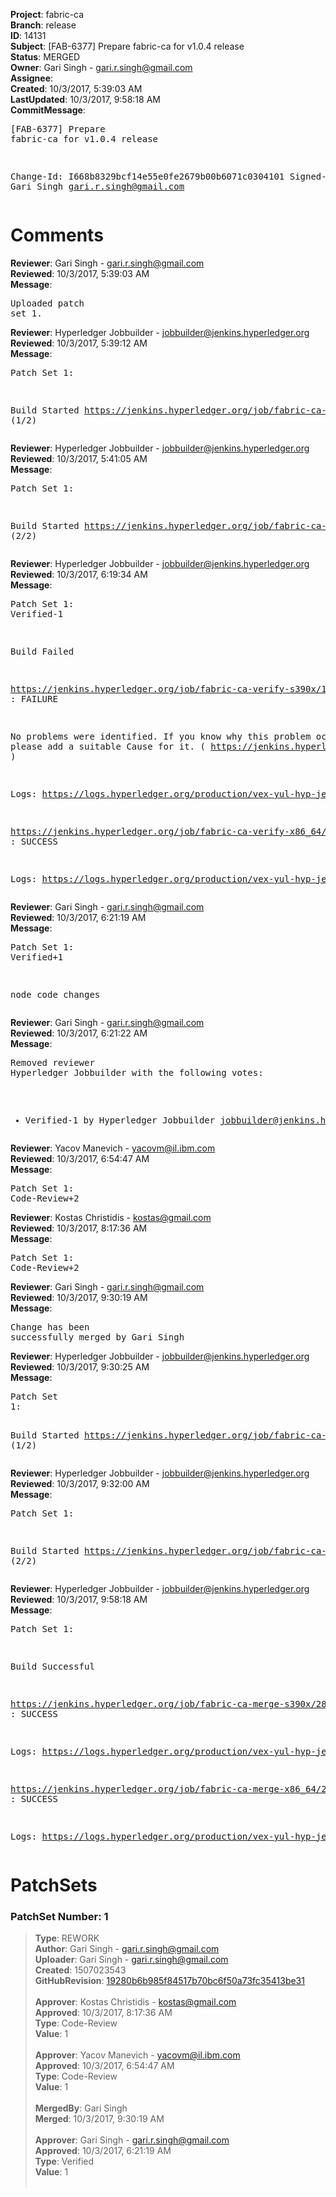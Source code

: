 <strong>Project</strong>: fabric-ca<br><strong>Branch</strong>: release<br><strong>ID</strong>: 14131<br><strong>Subject</strong>: [FAB-6377] Prepare fabric-ca for v1.0.4 release<br><strong>Status</strong>: MERGED<br><strong>Owner</strong>: Gari Singh - gari.r.singh@gmail.com<br><strong>Assignee</strong>:<br><strong>Created</strong>: 10/3/2017, 5:39:03 AM<br><strong>LastUpdated</strong>: 10/3/2017, 9:58:18 AM<br><strong>CommitMessage</strong>:<br><pre>[FAB-6377] Prepare fabric-ca for v1.0.4 release

Change-Id: I668b8329bcf14e55e0fe2679b00b6071c0304101
Signed-off-by: Gari Singh <gari.r.singh@gmail.com>
</pre><h1>Comments</h1><strong>Reviewer</strong>: Gari Singh - gari.r.singh@gmail.com<br><strong>Reviewed</strong>: 10/3/2017, 5:39:03 AM<br><strong>Message</strong>: <pre>Uploaded patch set 1.</pre><strong>Reviewer</strong>: Hyperledger Jobbuilder - jobbuilder@jenkins.hyperledger.org<br><strong>Reviewed</strong>: 10/3/2017, 5:39:12 AM<br><strong>Message</strong>: <pre>Patch Set 1:

Build Started https://jenkins.hyperledger.org/job/fabric-ca-verify-s390x/1944/ (1/2)</pre><strong>Reviewer</strong>: Hyperledger Jobbuilder - jobbuilder@jenkins.hyperledger.org<br><strong>Reviewed</strong>: 10/3/2017, 5:41:05 AM<br><strong>Message</strong>: <pre>Patch Set 1:

Build Started https://jenkins.hyperledger.org/job/fabric-ca-verify-x86_64/1936/ (2/2)</pre><strong>Reviewer</strong>: Hyperledger Jobbuilder - jobbuilder@jenkins.hyperledger.org<br><strong>Reviewed</strong>: 10/3/2017, 6:19:34 AM<br><strong>Message</strong>: <pre>Patch Set 1: Verified-1

Build Failed 

https://jenkins.hyperledger.org/job/fabric-ca-verify-s390x/1944/ : FAILURE

No problems were identified. If you know why this problem occurred, please add a suitable Cause for it. ( https://jenkins.hyperledger.org/job/fabric-ca-verify-s390x/1944/ )

Logs: https://logs.hyperledger.org/production/vex-yul-hyp-jenkins-1/fabric-ca-verify-s390x/1944

https://jenkins.hyperledger.org/job/fabric-ca-verify-x86_64/1936/ : SUCCESS

Logs: https://logs.hyperledger.org/production/vex-yul-hyp-jenkins-1/fabric-ca-verify-x86_64/1936</pre><strong>Reviewer</strong>: Gari Singh - gari.r.singh@gmail.com<br><strong>Reviewed</strong>: 10/3/2017, 6:21:19 AM<br><strong>Message</strong>: <pre>Patch Set 1: Verified+1

node code changes</pre><strong>Reviewer</strong>: Gari Singh - gari.r.singh@gmail.com<br><strong>Reviewed</strong>: 10/3/2017, 6:21:22 AM<br><strong>Message</strong>: <pre>Removed reviewer Hyperledger Jobbuilder with the following votes:

* Verified-1 by Hyperledger Jobbuilder <jobbuilder@jenkins.hyperledger.org>
</pre><strong>Reviewer</strong>: Yacov Manevich - yacovm@il.ibm.com<br><strong>Reviewed</strong>: 10/3/2017, 6:54:47 AM<br><strong>Message</strong>: <pre>Patch Set 1: Code-Review+2</pre><strong>Reviewer</strong>: Kostas Christidis - kostas@gmail.com<br><strong>Reviewed</strong>: 10/3/2017, 8:17:36 AM<br><strong>Message</strong>: <pre>Patch Set 1: Code-Review+2</pre><strong>Reviewer</strong>: Gari Singh - gari.r.singh@gmail.com<br><strong>Reviewed</strong>: 10/3/2017, 9:30:19 AM<br><strong>Message</strong>: <pre>Change has been successfully merged by Gari Singh</pre><strong>Reviewer</strong>: Hyperledger Jobbuilder - jobbuilder@jenkins.hyperledger.org<br><strong>Reviewed</strong>: 10/3/2017, 9:30:25 AM<br><strong>Message</strong>: <pre>Patch Set 1:

Build Started https://jenkins.hyperledger.org/job/fabric-ca-merge-s390x/286/ (1/2)</pre><strong>Reviewer</strong>: Hyperledger Jobbuilder - jobbuilder@jenkins.hyperledger.org<br><strong>Reviewed</strong>: 10/3/2017, 9:32:00 AM<br><strong>Message</strong>: <pre>Patch Set 1:

Build Started https://jenkins.hyperledger.org/job/fabric-ca-merge-x86_64/286/ (2/2)</pre><strong>Reviewer</strong>: Hyperledger Jobbuilder - jobbuilder@jenkins.hyperledger.org<br><strong>Reviewed</strong>: 10/3/2017, 9:58:18 AM<br><strong>Message</strong>: <pre>Patch Set 1:

Build Successful 

https://jenkins.hyperledger.org/job/fabric-ca-merge-s390x/286/ : SUCCESS

Logs: https://logs.hyperledger.org/production/vex-yul-hyp-jenkins-1/fabric-ca-merge-s390x/286

https://jenkins.hyperledger.org/job/fabric-ca-merge-x86_64/286/ : SUCCESS

Logs: https://logs.hyperledger.org/production/vex-yul-hyp-jenkins-1/fabric-ca-merge-x86_64/286</pre><h1>PatchSets</h1><h3>PatchSet Number: 1</h3><blockquote><strong>Type</strong>: REWORK<br><strong>Author</strong>: Gari Singh - gari.r.singh@gmail.com<br><strong>Uploader</strong>: Gari Singh - gari.r.singh@gmail.com<br><strong>Created</strong>: 1507023543<br><strong>GitHubRevision</strong>: [19280b6b985f84517b70bc6f50a73fc35413be31](https://github.com/hyperledger/fabric-ca/commit/19280b6b985f84517b70bc6f50a73fc35413be31)<br><br><strong>Approver</strong>: Kostas Christidis - kostas@gmail.com<br><strong>Approved</strong>: 10/3/2017, 8:17:36 AM<br><strong>Type</strong>: Code-Review<br><strong>Value</strong>: 1<br><br><strong>Approver</strong>: Yacov Manevich - yacovm@il.ibm.com<br><strong>Approved</strong>: 10/3/2017, 6:54:47 AM<br><strong>Type</strong>: Code-Review<br><strong>Value</strong>: 1<br><br><strong>MergedBy</strong>: Gari Singh<br><strong>Merged</strong>: 10/3/2017, 9:30:19 AM<br><br><strong>Approver</strong>: Gari Singh - gari.r.singh@gmail.com<br><strong>Approved</strong>: 10/3/2017, 6:21:19 AM<br><strong>Type</strong>: Verified<br><strong>Value</strong>: 1<br><br></blockquote>